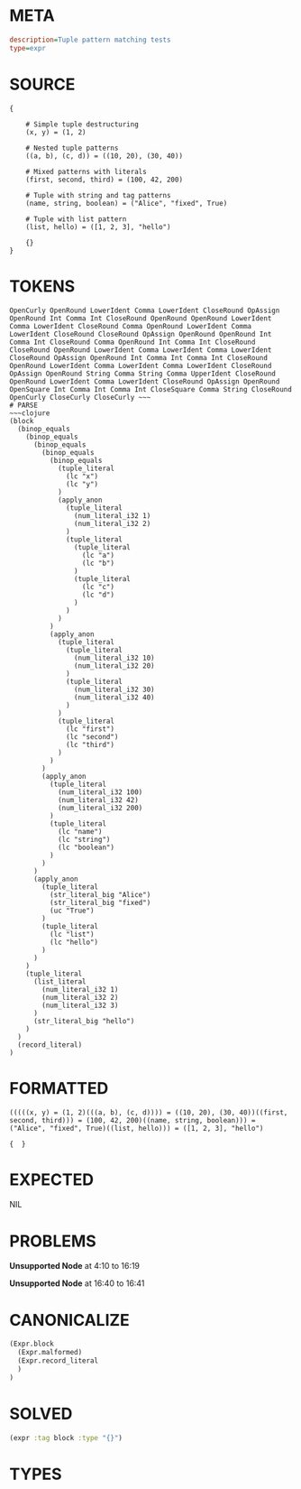 # META
~~~ini
description=Tuple pattern matching tests
type=expr
~~~
# SOURCE
~~~roc
{

    # Simple tuple destructuring
    (x, y) = (1, 2)

    # Nested tuple patterns
    ((a, b), (c, d)) = ((10, 20), (30, 40))

    # Mixed patterns with literals
    (first, second, third) = (100, 42, 200)

    # Tuple with string and tag patterns
    (name, string, boolean) = ("Alice", "fixed", True)

    # Tuple with list pattern
    (list, hello) = ([1, 2, 3], "hello")

    {}
}
~~~
# TOKENS
~~~text
OpenCurly OpenRound LowerIdent Comma LowerIdent CloseRound OpAssign OpenRound Int Comma Int CloseRound OpenRound OpenRound LowerIdent Comma LowerIdent CloseRound Comma OpenRound LowerIdent Comma LowerIdent CloseRound CloseRound OpAssign OpenRound OpenRound Int Comma Int CloseRound Comma OpenRound Int Comma Int CloseRound CloseRound OpenRound LowerIdent Comma LowerIdent Comma LowerIdent CloseRound OpAssign OpenRound Int Comma Int Comma Int CloseRound OpenRound LowerIdent Comma LowerIdent Comma LowerIdent CloseRound OpAssign OpenRound String Comma String Comma UpperIdent CloseRound OpenRound LowerIdent Comma LowerIdent CloseRound OpAssign OpenRound OpenSquare Int Comma Int Comma Int CloseSquare Comma String CloseRound OpenCurly CloseCurly CloseCurly ~~~
# PARSE
~~~clojure
(block
  (binop_equals
    (binop_equals
      (binop_equals
        (binop_equals
          (binop_equals
            (tuple_literal
              (lc "x")
              (lc "y")
            )
            (apply_anon
              (tuple_literal
                (num_literal_i32 1)
                (num_literal_i32 2)
              )
              (tuple_literal
                (tuple_literal
                  (lc "a")
                  (lc "b")
                )
                (tuple_literal
                  (lc "c")
                  (lc "d")
                )
              )
            )
          )
          (apply_anon
            (tuple_literal
              (tuple_literal
                (num_literal_i32 10)
                (num_literal_i32 20)
              )
              (tuple_literal
                (num_literal_i32 30)
                (num_literal_i32 40)
              )
            )
            (tuple_literal
              (lc "first")
              (lc "second")
              (lc "third")
            )
          )
        )
        (apply_anon
          (tuple_literal
            (num_literal_i32 100)
            (num_literal_i32 42)
            (num_literal_i32 200)
          )
          (tuple_literal
            (lc "name")
            (lc "string")
            (lc "boolean")
          )
        )
      )
      (apply_anon
        (tuple_literal
          (str_literal_big "Alice")
          (str_literal_big "fixed")
          (uc "True")
        )
        (tuple_literal
          (lc "list")
          (lc "hello")
        )
      )
    )
    (tuple_literal
      (list_literal
        (num_literal_i32 1)
        (num_literal_i32 2)
        (num_literal_i32 3)
      )
      (str_literal_big "hello")
    )
  )
  (record_literal)
)
~~~
# FORMATTED
~~~roc
(((((x, y) = (1, 2)(((a, b), (c, d)))) = ((10, 20), (30, 40))((first, second, third))) = (100, 42, 200)((name, string, boolean))) = ("Alice", "fixed", True)((list, hello))) = ([1, 2, 3], "hello")

{  }
~~~
# EXPECTED
NIL
# PROBLEMS
**Unsupported Node**
at 4:10 to 16:19

**Unsupported Node**
at 16:40 to 16:41

# CANONICALIZE
~~~clojure
(Expr.block
  (Expr.malformed)
  (Expr.record_literal
  )
)
~~~
# SOLVED
~~~clojure
(expr :tag block :type "{}")
~~~
# TYPES
~~~roc
~~~
